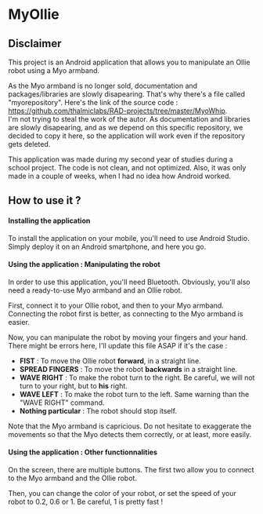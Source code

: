 # MyOllie

## Disclaimer

This project is an Android application that allows you to manipulate an Ollie robot using a Myo armband.

As the Myo armband is no longer sold, documentation and packages/libraries are slowly disapearing. That's why there's a file called "myorepository". Here's the link of the source code : https://github.com/thalmiclabs/RAD-projects/tree/master/MyoWhip. <br/>
I'm not trying to steal the work of the autor. As documentation and libraries are slowly disapearing, and as we depend on this specific repository, we decided to copy it here, so the application will work even if the repository gets deleted.

This application was made during my second year of studies during a school project. The code is not clean, and not optimized. Also, it was only made in a couple of weeks, when I had no idea how Android worked.

## How to use it ?

#### Installing the application

To install the application on your mobile, you'll need to use Android Studio. Simply deploy it on an Android smartphone, and here you go.

#### Using the application : Manipulating the robot

In order to use this application, you'll need Bluetooth. Obviously, you'll also need a ready-to-use Myo armband and an Ollie robot.

First, connect it to your Ollie robot, and then to your Myo armband. Connecting the robot first is better, as connecting to the Myo armband is easier.

Now, you can manipulate the robot by moving your fingers and your hand. There might be errors here, I'll update this file ASAP if it's the case :
- <strong>FIST</strong> : To move the Ollie robot <strong>forward</strong>, in a straight line.
- <strong>SPREAD FINGERS</strong> : To move the robot <strong>backwards</strong> in a straight line. 
- <strong>WAVE RIGHT</strong> : To make the robot turn to the right. Be careful, we will not turn to your right, but to <strong>his</strong> right.
- <strong>WAVE LEFT</strong> : To make the robot turn to the left. Same warning than the "WAVE RIGHT" command.
- <strong>Nothing particular</strong> : The robot should stop itself.

Note that the Myo armband is capricious. Do not hesitate to exaggerate the movements so that the Myo detects them correctly, or at least, more easily.

#### Using the application : Other functionnalities

On the screen, there are multiple buttons. The first two allow you to connect to the Myo armband and the Ollie robot.

Then, you can change the color of your robot, or set the speed of your robot to 0.2, 0.6 or 1. Be careful, 1 is pretty fast !
